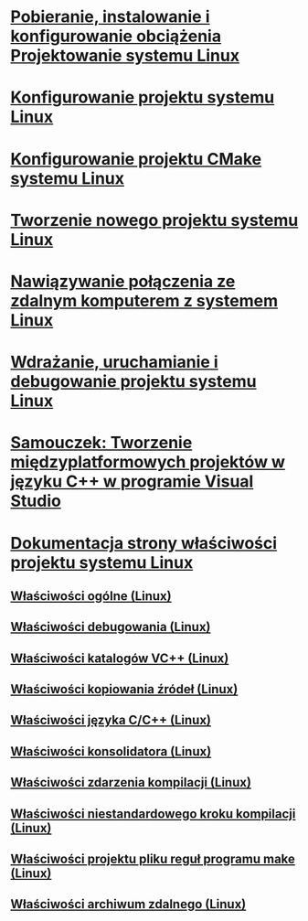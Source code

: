 # [Pobieranie, instalowanie i konfigurowanie obciążenia Projektowanie systemu Linux](download-install-and-setup-the-linux-development-workload.md)
# [Konfigurowanie projektu systemu Linux](configure-a-linux-project.md)
# [Konfigurowanie projektu CMake systemu Linux](cmake-linux-project.md)
# [Tworzenie nowego projektu systemu Linux](create-a-new-linux-project.md)
# [Nawiązywanie połączenia ze zdalnym komputerem z systemem Linux](connect-to-your-remote-linux-computer.md)
# [Wdrażanie, uruchamianie i debugowanie projektu systemu Linux](deploy-run-and-debug-your-linux-project.md)
# [Samouczek: Tworzenie międzyplatformowych projektów w języku C++ w programie Visual Studio](../build/get-started-linux-cmake.md)
# [Dokumentacja strony właściwości projektu systemu Linux](prop-pages-linux.md)
## [Właściwości ogólne (Linux)](prop-pages/general-linux.md)
## [Właściwości debugowania (Linux)](prop-pages/debugging-linux.md)
## [Właściwości katalogów VC++ (Linux)](prop-pages/directories-linux.md)
## [Właściwości kopiowania źródeł (Linux)](prop-pages/copy-sources-project.md)
## [Właściwości języka C/C++ (Linux)](prop-pages/c-cpp-linux.md)
## [Właściwości konsolidatora (Linux)](prop-pages/linker-linux.md)
## [Właściwości zdarzenia kompilacji (Linux)](prop-pages/build-events-linux.md)
## [Właściwości niestandardowego kroku kompilacji (Linux)](prop-pages/custom-build-step-linux.md)
## [Właściwości projektu pliku reguł programu make (Linux)](prop-pages/makefile-linux.md)
## [Właściwości archiwum zdalnego (Linux)](prop-pages/remote-ar-linux.md)